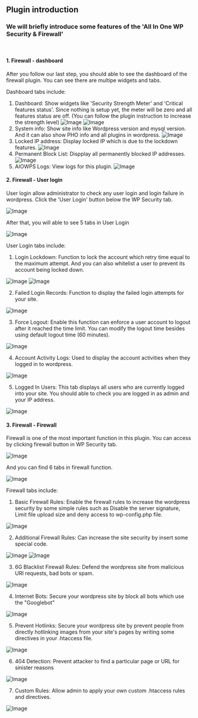 

## Plugin introduction
### We will briefly introduce some features of the 'All In One WP Security & Firewall' 
<br />

#### 1. Firewall - dashboard

After you follow our last step, you should able to see the dashboard of the firewall plugin. You can see there are multipe widgets and tabs.

Dashboard tabs include:
1. Dashboard: Show widgets like 'Security Strength Meter' and 'Critical features status'. Since nothing is setup yet, the meter will be zero and all features status are off. (You can follow the plugin instruction to increase the strength level)
![Image](./assets/fw4-1-1.JPG)
![Image](./assets/fw4-1-2.JPG)
2. System info: Show site info like Wordpress version and mysql version. And it can also show PHO info and all plugins in wordpress. 
![Image](./assets/fw4-2.JPG)
3. Locked IP address: Display locked IP which is due to the lockdown features.
![Image](./assets/fw4-3.JPG)
4. Permanent Block List: Dispplay all permanently blocked IP addresses.
![Image](./assets/fw4-4.JPG)
5. AIOWPS Logs: View logs for this plugin. 
![Image](./assets/fw4-5.JPG)

#### 2. Firewall - User login

User login allow administrator to check any user login and login failure in wordpress. Click the 'User Login' button below the WP Security tab.

![Image](./assets/fw4-7.JPG)

After that, you will able to see 5 tabs in User Login

![Image](./assets/fw4-8.JPG)


User Login tabs include:
<br />

1. Login Lockdown: Function to lock the account which retry time equal to the maximum attempt. And you can also whitelist a user to prevent its account being locked down.

![Image](./assets/fw4-9.JPG)
![Image](./assets/fw4-10.JPG)

2.  Failed Login Records: Function to display the failed login attempts for your site. 

![Image](./assets/fw4-11.JPG)

3. Force Logout: Enable this function can enforce a user account to logout after it reached the time limit. You can modify the logout time besides using default logout time (60 minutes). 

![Image](./assets/fw4-12.JPG)

4.  Account Activity Logs: Used to display the account activities when they logged in to wordpress.

![Image](./assets/fw4-13.JPG)

5.  Logged In Users: This tab displays all users who are currently logged into your site. You should able to check you are logged in as admin and your IP address.

![Image](./assets/fw4-14.JPG)

#### 3. Firewall - Firewall 

Firewall is one of the most important function in this plugin. You can access by clicking firewall button in  WP Security tab.

![Image](./assets/fw4-15.JPG)

And you can find 6 tabs in firewall function.

![Image](./assets/fw4-16.JPG)

Firewall tabs include:

1. Basic Firewall Rules: Enable the firewall rules to increase the wordpress security by some simple rules such as Disable the server signature, Limit file upload size and deny access to wp-config.php file. 

![Image](./assets/fw4-17.JPG)

2. Additional Firewall Rules: Can increase the site security by insert some special code.

![Image](./assets/fw4-18.JPG)
![Image](./assets/fw4-19.JPG)

3. 6G Blacklist Firewall Rules: Defend the wordpress site from malicious URI requests, bad bots or spam.

![Image](./assets/fw4-20.JPG)

4. Internet Bots: Secure your wordpress site by block all bots which use the "Googlebot"

![Image](./assets/fw4-21.JPG)

5. Prevent Hotlinks: Secure your wordpress site by prevent people from directly hotlinking images from your site's pages by writing some directives in your .htaccess file.

![Image](./assets/fw4-22.JPG)

6. 404 Detection: Prevent attacker to find a particular page or URL for sinister reasons

![Image](./assets/fw4-23.JPG)

7. Custom Rules: Allow admin to apply your own custom .htaccess rules and directives.

![Image](./assets/fw4-24.JPG)